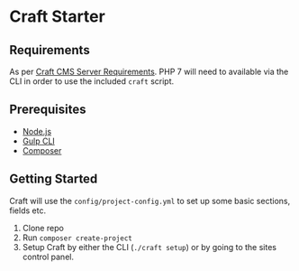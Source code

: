 # Craft Starter

## Requirements

As per [Craft CMS Server Requirements](https://github.com/craftcms/docs/blob/v3/en/requirements.md). PHP 7 will need to available via the CLI in order to use the included `craft` script.

## Prerequisites

- [Node.js](https://nodejs.org/en/)
- [Gulp CLI](https://github.com/gulpjs/gulp-cli)
- [Composer](https://getcomposer.org/)

## Getting Started

Craft will use the `config/project-config.yml` to set up some basic sections, fields etc.

1. Clone repo
2. Run `composer create-project`
3. Setup Craft by either the CLI (`./craft setup`) or by going to the sites control panel.